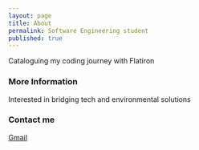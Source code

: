 ```yaml
---
layout: page
title: About
permalink: Software Engineering student
published: true
---
```

Cataloguing my coding journey with Flatiron

### More Information

Interested in bridging tech and environmental solutions

### Contact me

[Gmail](mailto:@gmail.com)
